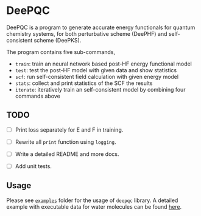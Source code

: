 # DeePQC

DeePQC is a program to generate accurate energy functionals for quantum chemistry systems,
for both perturbative scheme (DeePHF) and self-consistent scheme (DeePKS).

The program contains five sub-commands, 
- `train`: train an neural network based post-HF energy functional model
- `test`: test the post-HF model with given data and show statistics
- `scf`: run self-consistent field calculation with given energy model
- `stats`: collect and print statistics of the SCF the results
- `iterate`: iteratively train an self-consistent model by combining four commands above


## TODO

- [ ] Print loss separately for E and F in training.
- [ ] Rewrite all `print` function using `logging`.
- [ ] Write a detailed README and more docs.
- [ ] Add unit tests.


## Usage

Please see [`examples`](./examples) folder for the usage of `deepqc` library. A detailed example with executable data for water molecules can be found [here](./examples/water).